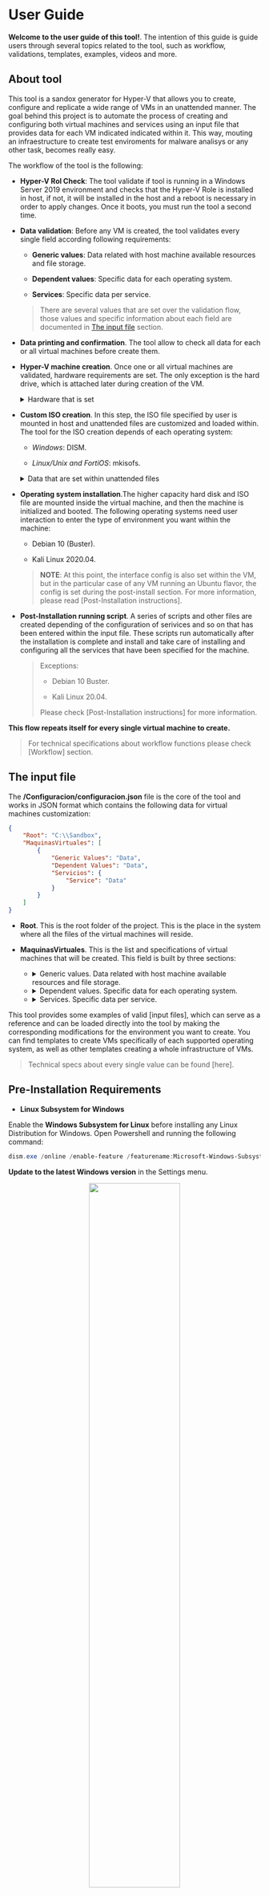# User Guide

**Welcome to the user guide of this tool!**. The intention of this guide is guide users through several topics related to the tool, such as  workflow, validations, templates, examples, videos and more.

## About tool

This tool is a sandox generator for Hyper-V that allows you to create, configure and replicate a wide range of VMs in an unattended manner. The goal behind this project is to automate the process of creating and configuring both virtual machines and services using an input file that provides data for each VM indicated indicated within it. This way, mouting an infraestructure to create test enviroments for malware analisys or any other task, becomes really easy.

The workflow of the tool is the following:

* **Hyper-V Rol Check**: The tool validate if tool is running in a Windows Server 2019 environment and checks that the Hyper-V Role is installed in host, if not, it will be installed in the host and a reboot is necessary in order to apply changes. Once it boots, you must run the tool a second time.

* **Data validation**: Before any VM is created, the tool validates every single field according following requirements:
    
    - **Generic values**: Data related with host machine available resources and file storage.
    
    - **Dependent values**: Specific data for each operating system.
    
    - **Services**: Specific data per service.

    > There are several values that are set over the validation flow, those values and specific information about each field are documented in [The input file] section.

* **Data printing and confirmation**. The tool allow to check all data for each or all virtual machines before create them.
* **Hyper-V machine creation**. Once one or all virtual machines are validated, hardware requirements are set. The only exception is the hard drive, which is attached later during creation of the VM.

    <details>
        <summary>Hardware that is set</summary>

    ###
    >   * Amount and size of virtual disks.
    >   * Number of processors.
    >   * RAM memory:
    >       - Static:
    >           + Total memory.
    >       - Dynamic:
    >          + Minimum memory.
    >           + Maximum memory.
    >   * Network interfaces
    >       - Virtual Switches:
    >           + Name.
    >           + Type.
    >           + Network adapter.
    >       - Type.
    >       - Name.
    </details>

* **Custom ISO creation**. In this step, the ISO file specified by user is mounted in host and unattended files are customized and loaded within. The tool for the ISO creation depends of each operating system:

    - *Windows*: DISM.
    
    - *Linux/Unix and FortiOS*: mkisofs.
    
    <details>
        <summary>Data that are set within unattended files</summary>
    
    ###
    > * Generic values:
    >    - Hostname.
    >    - Desktop Environment (Exceptions: Debian 10 and Kali Linux 2020.04).
    >    - Credentials:
    >        + User.
    >        + Password.
    >    - Network interfaces:
    >        + IP addresses.
    >        + Netmasks.
    >        + Gateways.
    >        + DNS's.
    > * Dependent Data:
    >    - Activation Key (Windows Distributions).
    >    - Administrative interface (FortiOS 6).
    >    - Backup file (FortiOS 6).
    > * Default Values:
    >    - Timezone. America/Mexico_City.
    >    - OS language. English.
    >    - Keyboard layout. Latin American.
    </details>

* **Operating system installation**.The higher capacity hard disk and ISO file are mounted inside the virtual machine, and then the machine is initialized and booted. The following operating systems need user interaction to enter the type of environment you want within the machine:

    - Debian 10 (Buster).

    - Kali Linux 2020.04.

    > **NOTE**: At this point, the interface config is also set within the VM, but in the particular case of any VM running an Ubuntu flavor, the config is set during the post-install section. For more information, please read [Post-Installation instructions].

* **Post-Installation running script**. A series of scripts and other files are created depending of the configuration of serivices and so on that has been entered within the input file. These scripts run automatically after the installation is complete and install and take care of installing and configuring all the services that have been specified for the machine.

    > Exceptions: 
    > 
    > * Debian 10 Buster.
    > 
    > * Kali Linux 20.04.
    > 
    > Please check [Post-Installation instructions] for more information.

**This flow repeats itself for every single virtual machine to create.**

> For technical specifications about workflow functions please check [Workflow] section.

## The input file

The **/Configuracion/configuracion.json** file is the core of the tool and works in JSON format which contains the following data for virtual machines customization:

```JSON
{
    "Root": "C:\\Sandbox",
    "MaquinasVirtuales": [
        {
            "Generic Values": "Data",
            "Dependent Values": "Data",
            "Servicios": {
                "Service": "Data"
            }
        }
    ]
}
```
        
* **Root**. This is the root folder of the project. This is the place in the system where all the files of the virtual machines will reside.
* **MaquinasVirtuales**. This is the list and specifications of virtual machines that will be created. This field is built by three sections:

    - <details>
        <summary>Generic values. Data related with host machine available resources and file storage.</summary>

        ###
        + <details>
            <summary>SistemaOperativo.</summary>
            
            ###
            > - Windows 10.
            > - Windows Server 2019.
            > - Ubuntu 16.04.
            > - Ubuntu 18.04.
            > - Ubuntu 20.04.
            > - Debian 10 (Buster).
            > - Kali Linux 2020.04.
            > - CentOS 8.
            > - CentOS Stream.
            > - RHEL 8.
            > - FortiOS 6.
    
        + Hostname.
        
        + <details>
            <summary>TipoAmbiente. Desktop environment,the accepted values depends of each OS.</summary>
            
            ###
            > - Windows. Reading of **install.wim** file by mounting the ISO file in the host.
            > - Ubuntu family. Ubuntu Desktop. 
            > - Debian 10 (Buster) and Kali Linux 2020.04. This value is provided until SO installation process.
            > - CentOS 8/Stream and RHEL 8:
            >   + Core
            >   + Gnome
            >   + KDE
        
        + DiscorVirtuales. Total amount and size, the values are set into an array.
        
            > **NOTE**: The minimum value is 15.
        
        + Procesadores. Total amount of virtual processors, it depends by virtual processors available in host.
        
        + RutaISO. ISO file location.
        
        + <details>
            <summary>MemoriaRAM.</summary>
            
            ###
            > - Tipo. A value must be set which has its own dependent fields:
            >    + Static.
            >       - Memoria.
            >   + Dynamic.
            >       - Minima.
            >       - Maxima.
            >       
            > **NOTE**: The minimum value is 0.5.
    
        + <details>
            <summary>Credenciales.</summary>

            ###
            > - Usuario.
            > - Contrasena.
        
        + <details>
            <summary>Interfaces. Multiple interfaces are allowed.</summary>

            ###
            - <details>
                <summary>VirtualSwitch. Each interface have a virtual switch, it can be unique or shared.</summary>
                
                ###
                + Nombre.

                + Tipo:

                    > - External. Bridges the virtual switch to physic network adapter.
                    > - Internal. Create a virtual LAN.
                    > - Private. Isolates the virtual switch from network.

                + ApadaptadorRed. Name of physical network adapter.

                > This field only is requiered if Tipo is set as External.
                > To know the physical network adapters available open Powershell and run the following command:
                > ```Powershell
                > Get-NetAdapter -Physical
                > ```
                > The physical network adapter must be in *Up* state.

            
            - Nombre.

            - Tipo. A value must be set which has its own dependent fields:

                >   + Static:
                >       - IP.
                >       - MascaraRed. Allow an IP format (255.255.255.255) or prefix value (24).
                >       - Gateway. Optional.
                >       - DNS. Optional.
                >   + DHCP.
                >
                > If a service is required at least one interface must be set as static, please check [Services] in this very section for more information about this requirement.
        
        **Example:**

        ```JSON
        {
            "Root": "C:\\Sandbox",
            "MaquinasVirtuales": [
            {
                "SistemaOperativo": "Windows 10",
                "Hostname": "Contoso",
                "TipoAmbiente": "Windows 10 Home",
                "DiscosVirtuales": [20, 15],
                "Procesadores": 4,
                "RutaISO": "C:\\Sandbox\\Win10_1909_English_x64.iso",
                "MemoriaRAM": {
                    "Tipo": "Dynamic",
                    "Minima": 1.0,
                    "Maxima": 2.0
                },
                "Credenciales": {
                    "Usuario": "Usertest",
                    "Contrasena": "5uperS3cretP4ssw0rd"
                },
                "Interfaces": [
                {
                    "VirtualSwitch": {
                        "Nombre": "InternetSwitch",
                        "Tipo": "External",
                        "AdaptadorRed": "Ethernet"
                    },
                    "Tipo": "Static",
                    "Nombre": "Internet",
                    "IP": "192.168.100.210",
                    "MascaraRed": "24",
                    "Gateway": "192.168.100.1",
                    "DNS": "8.8.8.8"
                }
            ]
        }
        ```
    </details>

    - <details>
        <summary>Dependent values. Specific data for each operating system.</summary>
        
        ###
        + <details>
            <summary>Windows 10 and Windows Server 2019.</summary>
            
            - LlaveActivacion. Windows activation key.
            
            - RutaMSI. MSI file location, the values are set into an array.

                > This field only is required by Windows 10.
            
            **Example:**

            ```JSON
            {
                "Root": "C:\\Sandbox",
                "MaquinasVirtuales": [
                    {
                        "Generic Values": "Data",
                        "LlaveActivacion": "xxxx-xxxx-xxxx-xxxx-xxxx",
                        "RutaMSI": ["C:\\Sandbox\\firefox.msi", "C:\\Sandbox\\chrome.msi"]
                    }
                ]
            }
            ```
        
        + <details>
            <summary>FortiOS 6.</summary>
            
            - InterfazAdministrativa. Static interface name. 
                
                > **NOTE**: The interface must be set into *Generic Values* section. Data such as IP address, netmask, DNS and gateway are consulted from the interface's name. 

            - ArchivoBackup. FortiOS backup file location.

            **Example:**

            ```JSON
            {
                "Root": "C:\\Sandbox",
                "MaquinasVirtuales": [
                    {
                        "Generic Values": "Data",
                        "InterfazAdministrativa": "Internet",
                        "ArchivoBackup": "C:\\Sandbox\\fortios.qcow2"
                    }
                ]
             }
             ```
        
    </details>

    - <details>
        <summary>Services. Specific data per service.</summary>
    
        ###              

        + <details>
            <summary>Remote Administration.</summary>
            
            ###
            * Windows. RDP.
            ####
            **Example:**

            ```JSON
            "Servicios": {
                "AdministracionRemota": "RDP",
            }
            ```
            
            * Linux/Unix. 
            
                > - AdministracionRemota. SSH.
                > - Puerto. It doesn´t allow well known ports.
            
            **Example:**

            ```JSON
            "Servicios": {
                "AdministracionRemota": "SSH",
                "Puerto": "1234"
            }
            ```
            
            > If not data is provide for remote administration, this is automatically configured for each SO.
        
        + <details>
            <summary>Only-Installation Services.</summary>
        
            ###
            This services only are installed in host with non configuration.
            
            * **Windows Server 2019**.
             
                - Windows Defender.

                - Active Directory Certificate Services.
                
                > Both services only allow a true or false value.
            
                **Example:**
                
                ```JSON
                "Servicios": {
                    "WindowsDefender": true,
                    "CertificateServices": true
                }
                ```
             
            * **Ubuntu family**.
             
                - SQL Server.
                
                **Example:**
                
                ```JSON
                "Servicios": {
                    "ManejadorDB": {
                        "Manejador": "SQLServer"
                }
                ```
                
                > More information about *ManejadorDB* service check **Relational Database Management System  > Linux/Unix** section.
            
        + <details>
            <summary>Active Directory.</summary>
            
            ###
            This service is only available for Windows Server 2019.
            
            - Domain.
            
            - NetBIOS. Optional.
            
                > The default value is set by prefix of *Domain* field.
            
            - DomainMode. The functional level cannot be less than *ForestMode* field.
                
                > + Win2008.
                > + Win2008R2.
                > + Win2012.
                > + Win2012R2.
                > + Win2016.

            - ForestMode. Optional.
                
                > The default value is set by *DomainMode* field.

            **Example:**
            
            ```JSON
            "Servicios:" {
                "ActiveDirectory": {
                    "Domain": "example.local",
                    "NetBIOS": "EXAMPLE",
                    "DomainMode": "Win2016",
                    "ForestMode": "Win2012"
                }
             }
             ```

        + <details>
            <summary>Relational Database Management System.</summary>
        
            ###
            This service is only avaible for Linux/Unix distributions.
            * ManejadorBD. Only is allowed one RDBMS to avoid compatibility issues. 
            
                - Manejador.
                    
                    > + PostgresQL
                    > + MySQL
                    > + MariaDB
                    > + SQL Server. Only available for installation in Ubuntu family.
                
                - NombreBD.
                
                - Script. Optional. Database script location.

             **Example:**
             
            ```JSON
            Servicios": {
                "ManejadorBD": {
                    "Manejador": "PostgresQL",
                    "NombreBD":"mydatabase",
                    "Script": "C:\\SandBox\\script.sql"
                }
            }
            ```

        + <details>
            <summary>Web Server.</summary>
        
            ###
            - <details>
                <summary>Windows Server 2019.</summary>
                
                ###
                - IIS. Multiple sites are allowed, the values are set into an array.
                    
                    + Nombre.
                    
                    + Directorio. Optional. Name of root folder.

                    > The default value is set by *Nombre* field.
                    
                    + Bindings. Multiple bindings are allowed, the values are set into an array.
                        
                        - Dominio.
                        
                        - Interfaz. Static interface name. 
                
                        > **NOTE**: The interface must be set into *Generic Values* section. Data such as IP address, netmask, DNS and gateway are consulted from the interface's name. This field is used to configure IIS's bindings.
                    
                        - Puerto. Optional.
                            
                            > **NOTE**: The default value is set by *Protocolo* field (80 for http and 443 for https) and it's allowed to set explicity that value. If different port is set, the tool doesn´t allow use well-know ports.

                        - Protocolo.
                            > - http.
                            > - https.
                        
                        - WebDAV. Optional.
                            > - true.
                            > - false.

                **Example:**
                
                ```JSON
                "Servicios:" {
                    "IIS":  [
                        {
                            "Nombre": "exampleSite.local",
                            "Directorio": "exampleSite",
                            "Bindings": [
                                {
                                    "Dominio": "example.local",
                                    "Interfaz": "Iternet",
                                    "Protocolo": "https",
                                    "Puerto": 443,
                                    "WebDAV": false
                                }
                            ]
                        }
                    ]
                }
                ```

            - <details>
                <summary>Linux/Unix.</summary>
                
                ###
                * ServidorWeb. Only is allowed one web server to avoid compatibility issues. 
                    
                    + Servidor.

                        > - apache2.
                        > - nginx.

                    + Sitios. Multiple sites are allowed, the values are set into an array.

                        - Nombre.

                        - Dominio.

                        - Interfaz. Static interface name. 

                        > **NOTE**: The interface must be set into *Generic Values* section. Data such as IP address, netmask, DNS and gateway are consulted from the interface's name. This field is used to configure Web Server's sites.

                        - Puerto. Optional.

                            > **NOTE**: The default value is set by *Protocolo* field (80 for http and 443 for https) and it's allowed to set explicity that value. If different port is set, the tool doesn´t allow use well-know ports.

                        - Protocolo.
                            > - http.
                            > - https.

                        - Drupal. Optional. Only sets the web installer, the content manager is not configured. 
                            > - true.
                            > - false.

                    **Example:**

                     ```JSON
                     "Servicios": {
                        "ServidorWeb": {
                            "Servidor": "apache2",
                            "Sitios": [
                                {
                                    "Nombre": "exampleSite",
                                    "Dominio": "example.local",
                                    "Interfaz": "Internet",
                                    "Protocolo": "https",
                                    "Puerto": "443",
                                    "Drupal": true
                                }
                            ]
                        }
                    }
                    ```
        + <details>
            <summary>DHCP.</summary>
            
            ###
            - <details>
                <summary>Windows Server 2019.</summary>
        
                ###
                Multiple scopes are allowed, the values are set into an array.

                - Nombre.
                    
                - Rango.
                        
                    > + Inicio.
                    > + Fin.
                    > + MascaraRed. Scope netmask. Allow an IP format (255.255.255.255) or prefix value (24).
                     
                - Exclusiones. Optional.
                        
                    + Tipo. A value must be set which has its own dependent fields:
                     
                        > + Rango.
                        >   - Inicio.
                        >   - Fin.
                        > + Unica. IP.
                     
                  - Lease.
                        
                    > + Dias.
                    > + Horas.
                    > + Minutos.
                        
                    > **NOTE**: The input format and minimum value is **000.01:00**.

                 - Gateway. Optional.
                    
                 - DNS. Optional.
                    
                 **Example:**
                    
                 ```JSON
                 "Servicios": {
                    "DHCP": [
                        {
                            "Nombre": "ScopeOne",
                            "Rango": {
                                "Inicio": "192.168.0.150",
                                 "Fin": "192.168.0.170",
                                 "MascaraRed": "24"
                             },
                             "Exclusiones": {
                                "Tipo": "Unica",
                                "IP": "192.168.0.167"
                            },
                            "Lease": "000.01:00",
                            "Gateway": "192.168.0.255",
                            "DNS": "8.8.8.8"
                        }
                    ]
                 }
                 ```
                    
            - <details>
                <summary>Linux/Unix.</summary>
                
                ###
                + Interfaz. Static interface name. 

                    > **NOTE**: The interface must be set into *Generic Values* section. Data such as IP address, netmask, DNS and gateway are consulted from the interface's name. This field is only used to configure the DHCP server.
                
                + Scopes. Multiple scopes are allowed, the values are set into an array.
                    
                    > - Rangos. Multiple ranges are allowed, the values are set into an array.
                    >   + Inicio.
                    >   + Fin.
                    > - MascaraRed. Scope netmask. Allow an IP format (255.255.255.255) or prefix value (24).
                    > - Gateway. Optional.
                    > - DNS. Optional.
                
                **Example:**
                
                ```JSON
                "Servicios": {
                    "DHCP": {
                        "Interfaz": "Internet",
                        "Scopes": [
                            {
                                "Rangos": [
                                    {
                                    "Inicio": "192.168.0.100",
                                    "Fin": "192.168.0.120"
                                    }
                                ],
                                "MascaraRed": "255.255.255.0",
                                "Gateway": "192.168.0.255",
                                "DNS": "8.8.8.8"
                            }
                        ]
                    }
                }
                ```
        + <details>
            <summary>DNS.</summary>
    
            ###
            
            * Interfaz. Static interface name. 

                > **NOTE**: The interface must be set into *Generic Values* section. Data such as IP address, netmask, DNS and gateway are consulted from the interface's name. This field is only used to configure the DNS server.
                > 
                > This field only is required by Linux/Unix distributions.    
            
            * Zonas. Multiple zones are allowed, the values are set into an array.
                
                - Tipo. Sets *Primary zones*. Every DNS zone has its own dependent fields.
                
                    + Forward.
 
                        - Nombre.
                        
                        - Registros. Multiple registers are allowed, the values are set into an array.

                        - Tipo. Every DNS record has its own dependent fields.
                          
                            >   + A.
                            >       - Hostname.
                            >       - IP.
                            >   + CNAME
                            >       - Alias.
                            >       - FQDN.
                            >   + MX
                            >       -ChildDomain.
                            >       - FQDN.
                    
                    + Reverse.
                    
                        - NetID. It must be with the following format NetworkID/Prefix (192.168.1.**0/24**).
                        
                        - Registros. Multiple registers are allowed, the values are set into an array.
                           
                        - Tipo. Every DNS record has its own dependent fields.
                              
                            >   + PTR.
                            >       - IP.
                            >       - Hostname.
                            >   + CNAME.
                            >       - Alias.
                            >       - FQDN.
                
                - Backup. Optional.

                    > This field only is required by Windows Server 2019. If value is provided, the tool ignores *Nombre* field.
            
            Windows Server 2019
            
            **Example:**
            
            ```JSON
            "DNS": [
                {
                    "Tipo": "Forward",
                    "Nombre": "MyForwardZone",
                    "Backup": "",
                    "Registros": [
                        {
                            "Tipo": "A",
                            "Hostname": "example.local",
                            "IP": "10.23.1.2"
                        },
                        {
                            "Tipo": "CNAME",
                            "Alias": "alias",
                            "FQDN": "example2.local"
                        },
                        {
                            "Tipo": "MX",
                            "ChildDomain": "example2.local",
                            "FQDN": "test.example2.local"
                        }
                    ]
                }
            ]
            ```
            
            Linux/Unix Distributions
            
            **Example:**
            
            ```JSON
            "DNS": { 
                "Interfaz": "Internet",
                "Zonas": [
                    {
                        "Tipo": "Forward",
                        "Nombre": "MyForwardZone",
                        "Registros": [
                            {
                                "Tipo": "A",
                                "Hostname": "example.local",
                                "IP": "10.23.1.2"
                            },
                            {
                                "Tipo": "CNAME",
                                "Alias": "siteOne",
                                "FQDN": "test.example.local"
                            },
                            {
                                "Tipo": "MX",
                                "ChildDomain": "example2.local",
                                "FQDN": "test.example2.local"
                            }
                        ]
                    },
                    {
                        "Tipo": "Reverse",
                        "Nombre": "MyReverseZone",
                        "NetID": "12.11.13.0/24",
                        "Registros": [
                            {
                                "Tipo": "PTR",
                                "Hostname": "example3.local",
                                "Host": "2"
                            },
                            {
                                "Tipo": "CNAME",
                                "Alias": "siteOne",
                                "FQDN": "test.example.local"
                            }
                        ]
                    }
                ]
            }
            ```
                
        + <details>
            <summary>IPTables.</summary>
    
            ###
            This service is only avaible for Linux/Unix distributions.
           
            * IPTables. IPTables backup file location.
            
            **Example:**
            
            ```JSON
            "Servicios": {
                "IPTables": "C:\\Sandbox\\iptables.txt"
            }
            ```
</details>

This tool provides some examples of valid [input files], which can serve as a reference and can be loaded directly into the tool by making the corresponding modifications for the environment you want to create. You can find templates to create VMs specifically of each supported operating system, as well as other templates creating a whole infrastructure of VMs.

> Technical specs about every single value can be found [here].

## Pre-Installation Requirements

* **Linux Subsystem for Windows**

Enable the **Windows Subsystem for Linux** before installing any Linux Distribution for Windows. Open Powershell and running the following command:

```Powershell
dism.exe /online /enable-feature /featurename:Microsoft-Windows-Subsystem-Linux /all /norestart
```

**Update to the latest Windows version** in the Settings menu.

<p align="center"><img src=./Images/WindowsUpdate.png height="60%" width="60%"></p>

[Download the Linux kernel update package].

Open PowerShell and run this command to set Windows Subsystem for Linux 2 as the default version when installing a new Linux distribution:

```Powershell
wsl --set-default-version 2
```
Open the Microsoft Store and get the Ubuntu Distribution.

<p align="center"><img src=./Images/Ubuntu.png height="60%" width="60%"></p>

Open an Ubuntu console and create a new user. 

<p align="center"><img src=./Images/UbuntuShell.png height="60%" width="60%"></p>

Once configured Windows Subsystem for Linux it's necessary install the following packages:

* **whois**. Lists the information about the domain owner of the given domain, it's needed for *mkpasswd* package installation.

* **dos2unix**. Converts plain text files in Windows to Linux format.

* **mkisofs**. Create an hybrid ISO9660/JOLIET/HFS filesystem.

```Bash
apt-get install -y whois dos2unix mkisofs
```

## Instalation and Configuration

Once all the requirements mentioned in the previous section are satisfied, we can start using the tool following the next steps:

1. Download the tool repository in the Hyper-V Host.
2. Open a Powershell session where the root of the tool is located.
3. Create or load into the input file (located at /Configuracion/configuracion.json) the configuration corresponding to the infrastructure to be mounted and save the file.
4. Execute the following command in order to start the validation of the input file:
    ```Powershell
    .\main.ps1
    ```
5. If the entered input file passes validation of all entered fields, the following menu will be presented:
    
    <p align="center"><img src=./Images/menu1.png height="60%" width="60%"></p>
    
    > If the tools finds an error in the input file, it will stop the execution and print the error found in the file. You must fix the error and then, repeat step 3.

    In the first option in the menu presented, you can list all the VMs passed in the input file and select one to see details of it and install that VM in particular:

    <p align="center"><img src=./Images/menu2.png height="60%" width="60%"></p>

    <p align="center"><img src=./Images/menu3.png height="60%" width="60%"></p>

    If the second option is selected, details from all the VMs are displayed and after the confirmation, the installation of all the VMs will start:

    <p align="center"><img src=./Images/menu4.png height="60%" width="60%"></p>

    <p align="center"><img src=./Images/menu5.png height="60%" width="60%"></p>

## Post-Installation instructions

In some cases, in order to get the full configuration ready in the VMs, human interaction is needed. The list is the following:

* Debian 10 Buster.
* Kali Linux 20.04.
* Ubuntu Family.

Specifications foreach system can be found bellow:

### Buster & Kali

*  In order to install and configure the services stablished in the input file for this systems, you need to execute this as root:

```sh
/bin/bash /servicios/ConfigurarServiciosLinux.sh
```

### Ubuntu X.04

* You'll need to press **"Enter"** after the install completes in order to boot to the system.

* In order to set the network configuration stablished in the input file in the VM, you need to execute this as root:

```sh
/bin/bash /servicios/ConfigurarInterfaces.sh
```

After the system reboots, by default all interfaces are down; to enable an interface, just execute the following command:

```sh
ifup eth0
```

### Tutorials and examples

[Download the Linux kernel update package]: <https://wslstorestorage.blob.core.windows.net/wslblob/wsl_update_x64.msi>
[minimum system requirements]: <#minimum-system-requirements>
[The input file]: <#the-input-file>
[Input Values]: <https://github.com/barvch/generador-de-sandbox/blob/main/recursos/TechnicalManual/README.md#input-values>
[Workflow] <https://github.com/barvch/generador-de-sandbox/tree/main/recursos/TechnicalManual#workflow>
[Post-Installation instructions]: <#post-installation-instructions>
[input files]: </Configuracion/Plantillas>
